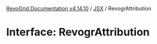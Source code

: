 [RevoGrid Documentation v4.14.10](README.md) / [JSX](Namespace.JSX.md) / RevogrAttribution

# Interface: RevogrAttribution
